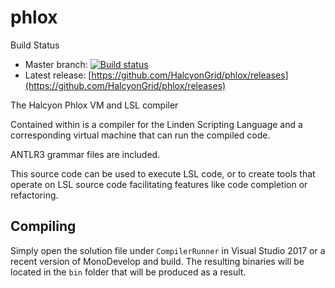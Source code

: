 # phlox

Build Status
* Master branch: [![Build status](https://ci.appveyor.com/api/projects/status/3lktfajt8jwkjdfi/branch/master?svg=true)](https://ci.appveyor.com/project/HalcyonGrid/phlox/branch/master)
* Latest release: [https://github.com/HalcyonGrid/phlox/releases](https://github.com/HalcyonGrid/phlox/releases)

The Halcyon Phlox VM and LSL compiler

Contained within is a compiler for the Linden Scripting Language and a corresponding virtual machine that can run the compiled code.

ANTLR3 grammar files are included.

This source code can be used to execute LSL code, or to create tools that operate on LSL source code facilitating features like code completion or refactoring.


## Compiling

Simply open the solution file under `CompilerRunner` in Visual Studio 2017 or a recent version of MonoDevelop and build.  The resulting binaries will be located in the `bin` folder that will be produced as a result.
